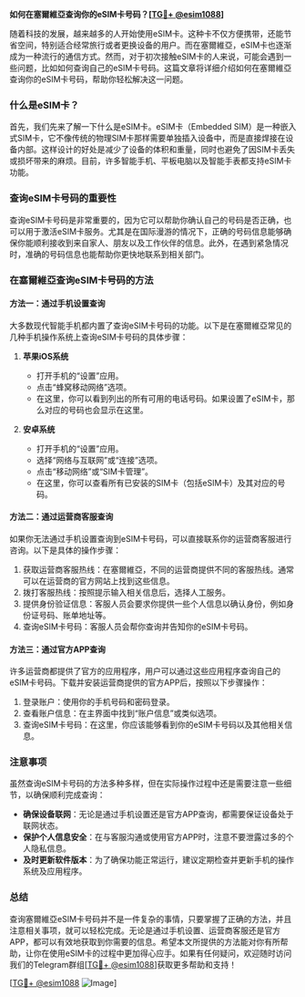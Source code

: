 **如何在塞爾維亞查询你的eSIM卡号码？[[TG💪+ @esim1088](https://t.me/s/esim1088)]**

随着科技的发展，越来越多的人开始使用eSIM卡。这种卡不仅方便携带，还能节省空间，特别适合经常旅行或者更换设备的用户。而在塞爾維亞，eSIM卡也逐渐成为一种流行的通信方式。然而，对于初次接触eSIM卡的人来说，可能会遇到一些问题，比如如何查询自己的eSIM卡号码。这篇文章将详细介绍如何在塞爾維亞查询你的eSIM卡号码，帮助你轻松解决这一问题。

### 什么是eSIM卡？

首先，我们先来了解一下什么是eSIM卡。eSIM卡（Embedded SIM）是一种嵌入式SIM卡，它不像传统的物理SIM卡那样需要单独插入设备中，而是直接焊接在设备内部。这样设计的好处是减少了设备的体积和重量，同时也避免了因SIM卡丢失或损坏带来的麻烦。目前，许多智能手机、平板电脑以及智能手表都支持eSIM卡功能。

### 查询eSIM卡号码的重要性

查询eSIM卡号码是非常重要的，因为它可以帮助你确认自己的号码是否正确，也可以用于激活eSIM卡服务。尤其是在国际漫游的情况下，正确的号码信息能够确保你能顺利接收到来自家人、朋友以及工作伙伴的信息。此外，在遇到紧急情况时，准确的号码信息也能帮助你更快地联系到相关部门。

### 在塞爾維亞查询eSIM卡号码的方法

#### 方法一：通过手机设置查询

大多数现代智能手机都内置了查询eSIM卡号码的功能。以下是在塞爾維亞常见的几种手机操作系统上查询eSIM卡号码的具体步骤：

1. **苹果iOS系统**
   - 打开手机的“设置”应用。
   - 点击“蜂窝移动网络”选项。
   - 在这里，你可以看到列出的所有可用的电话号码。如果设置了eSIM卡，那么对应的号码也会显示在这里。

2. **安卓系统**
   - 打开手机的“设置”应用。
   - 选择“网络与互联网”或“连接”选项。
   - 点击“移动网络”或“SIM卡管理”。
   - 在这里，你可以查看所有已安装的SIM卡（包括eSIM卡）及其对应的号码。

#### 方法二：通过运营商客服查询

如果你无法通过手机设置查询到eSIM卡号码，可以直接联系你的运营商客服进行咨询。以下是具体的操作步骤：

1. 获取运营商客服热线：在塞爾維亞，不同的运营商提供不同的客服热线。通常可以在运营商的官方网站上找到这些信息。
2. 拨打客服热线：按照提示输入相关信息后，选择人工服务。
3. 提供身份验证信息：客服人员会要求你提供一些个人信息以确认身份，例如身份证号码、账单地址等。
4. 查询eSIM卡号码：客服人员会帮你查询并告知你的eSIM卡号码。

#### 方法三：通过官方APP查询

许多运营商都提供了官方的应用程序，用户可以通过这些应用程序查询自己的eSIM卡号码。下载并安装运营商提供的官方APP后，按照以下步骤操作：

1. 登录账户：使用你的手机号码和密码登录。
2. 查看账户信息：在主界面中找到“账户信息”或类似选项。
3. 查询eSIM卡号码：在这里，你应该能够看到你的eSIM卡号码以及其他相关信息。

### 注意事项

虽然查询eSIM卡号码的方法多种多样，但在实际操作过程中还是需要注意一些细节，以确保顺利完成查询：

- **确保设备联网**：无论是通过手机设置还是官方APP查询，都需要保证设备处于联网状态。
- **保护个人信息安全**：在与客服沟通或使用官方APP时，注意不要泄露过多的个人隐私信息。
- **及时更新软件版本**：为了确保功能正常运行，建议定期检查并更新手机的操作系统及应用程序。

### 总结

查询塞爾維亞eSIM卡号码并不是一件复杂的事情，只要掌握了正确的方法，并且注意相关事项，就可以轻松完成。无论是通过手机设置、运营商客服还是官方APP，都可以有效地获取到你需要的信息。希望本文所提供的方法能对你有所帮助，让你在使用eSIM卡的过程中更加得心应手。如果有任何疑问，欢迎随时访问我们的Telegram群组[[TG💪+ @esim1088](https://t.me/s/esim1088)]获取更多帮助和支持！

[[TG💪+ @esim1088](https://t.me/s/esim1088) ![Image](https://i.postimg.cc/4NQfJmqS/Snipaste-2025-05-13-00-14-12.png)]